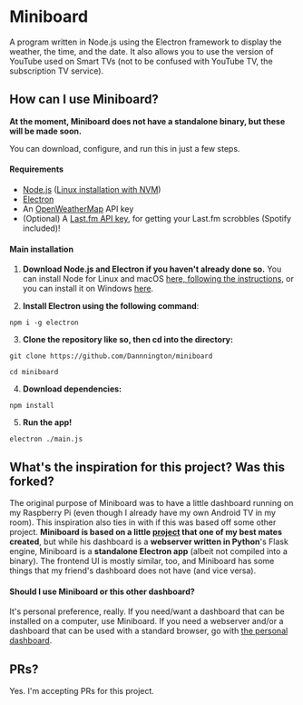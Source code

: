 # Miniboard
A program written in Node.js using the Electron framework to display the weather, the time, and the date. It also allows you to use the version of YouTube used on Smart TVs (not to be confused with YouTube TV, the subscription TV service).

## How can I use Miniboard?
**At the moment, Miniboard does not have a standalone binary, but these will be made soon.**

You can download, configure, and run this in just a few steps.

#### Requirements
- [Node.js](https://nodejs.org) ([Linux installation with NVM](https://github.com/nvm-sh/nvm))
- [Electron](https://electronjs.org)
- An [OpenWeatherMap](https://openweathermap.org) API key
- (Optional) A [Last.fm API key](https://www.last.fm/api/account/create), for getting your Last.fm scrobbles (Spotify included)!

#### Main installation

1. **Download Node.js and Electron if you haven't already done so.**
You can install Node for Linux and macOS [here, following the instructions](https://github.com/nvm-sh/nvm), or you can install it on Windows [here](https://nodejs.org).

2. **Install Electron using the following command**:

``npm i -g electron``

3. **Clone the repository like so, then cd into the directory:**

``git clone https://github.com/Dannnington/miniboard``

``cd miniboard``

4. **Download dependencies:**

``npm install``

5. **Run the app!**

``electron ./main.js``

## What's the inspiration for this project? Was this forked?
The original purpose of Miniboard was to have a little dashboard running on my Raspberry Pi (even though I already have my own Android TV in my room). This inspiration also ties in with if this was based off some other project. **Miniboard is based on a little [project](https://github.com/SmatMan/personal_dashboard) that one of my best mates created**, but while his dashboard is a **webserver written in Python**'s Flask engine, Miniboard is a **standalone Electron app** (albeit not compiled into a binary). The frontend UI is mostly similar, too, and Miniboard has some things that my friend's dashboard does not have (and vice versa).

#### Should I use Miniboard or this other dashboard?
It's personal preference, really. If you need/want a dashboard that can be installed on a computer, use Miniboard. If you need a webserver and/or a dashboard that can be used with a standard browser, go with [the personal dashboard](https://github.com/SmatMan/personal_dashboard).

## PRs?
Yes. I'm accepting PRs for this project.
